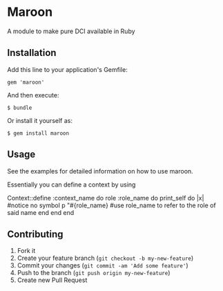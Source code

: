 # Maroon

A module to make pure DCI available in Ruby

## Installation

Add this line to your application's Gemfile:

    gem 'maroon'

And then execute:

    $ bundle

Or install it yourself as:

    $ gem install maroon

## Usage

See the examples for detailed information on how to use maroon.

Essentially you can define a context by using

Context::define :context_name do
   role :role_name do
      print_self do |x| #notice no symbol
         p "#{role_name} #use role_name to refer to the role of said name
      end
   end
end


## Contributing

1. Fork it
2. Create your feature branch (`git checkout -b my-new-feature`)
3. Commit your changes (`git commit -am 'Add some feature'`)
4. Push to the branch (`git push origin my-new-feature`)
5. Create new Pull Request

